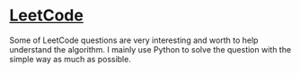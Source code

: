 # [LeetCode](https://leetcode.com/problemset/algorithms/)
Some of LeetCode questions are very interesting and worth to help understand the algorithm.
I mainly use Python to solve the question with the simple way as much as possible.
